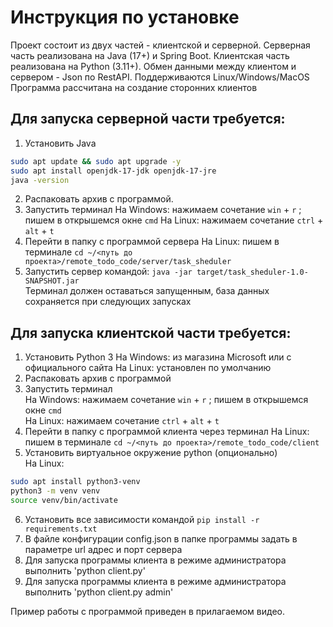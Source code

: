 # Инструкция по установке

Проект состоит из двух частей - клиентской и серверной.
Серверная часть реализована на Java (17+) и Spring Boot.
Клиентская часть реализована на Python (3.11+). 
Обмен данными между клиентом и сервером - Json по RestAPI.
Поддерживаются Linux/Windows/MacOS
Программа рассчитана на создание сторонних клиентов

## Для запуска серверной части требуется:
1. Установить Java  
```bash
sudo apt update && sudo apt upgrade -y
sudo apt install openjdk-17-jdk openjdk-17-jre
java -version
```
2. Распаковать архив с программой.
3. Запустить терминал
На Windows: нажимаем сочетание `win` + `r` ; пишем в открышемся окне `cmd`
На Linux: нажимаем сочетание `ctrl` + `alt` + `t`
4. Перейти в папку с программой сервера
На Linux: пишем в терминале `cd ~/<путь до проекта>/remote_todo_code/server/task_sheduler`  
5. Запустить сервер командой: `java -jar target/task_sheduler-1.0-SNAPSHOT.jar`  
Терминал должен оставаться запущенным, база данных сохраняется при следующих запусках

## Для запуска клиентской части требуется:
1. Установить Python 3
На Windows: из магазина Microsoft или с официального сайта
На Linux: установлен по умолчанию
2. Распаковать архив с программой
3. Запустить терминал  
На Windows: нажимаем сочетание `win` + `r` ; пишем в открышемся окне `cmd`  
На Linux: нажимаем сочетание `ctrl` + `alt` + `t`
4. Перейти в папку с программой клиента через терминал
На Linux: пишем в терминале `cd ~/<путь до проекта>/remote_todo_code/client`    
5. Установить виртуальное окружение python (опционально)  
На Linux:
```bash
sudo apt install python3-venv
python3 -m venv venv
source venv/bin/activate
```
6. Установить все зависимости командой `pip install -r requirements.txt`
8. В файле конфигурации config.json в папке программы задать в параметре url адрес и порт сервера
8. Для запуска программы клиента в режиме администратора выполнить 'python client.py'
9. Для запуска программы клиента в режиме администратора выполнить 'python client.py admin'

Пример работы с программой приведен в прилагаемом видео. 


  
